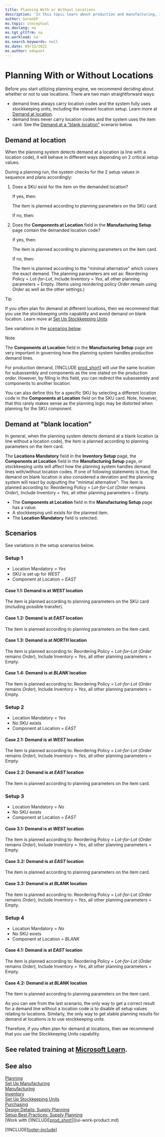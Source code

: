 ```yaml
---
title: Planning With or Without Locations
description: 'In this topic learn about production and manufacturing, including supply planning, in Business Central.'
author: SorenGP
ms.topic: conceptual
ms.devlang: na
ms.tgt_pltfrm: na
ms.workload: na
ms.search.keywords: null
ms.date: 09/15/2022
ms.author: edupont
---
```

# <a name="planning-with-or-without-locations" />Planning With or Without Locations

Before you start utilizing planning engine, we recommend deciding about whether or not to use locations. There are two main straightforward ways:

* demand lines always carry location codes and the system fully uses stockkeeping units, including the relevant location setup. Learn more at [Demand at location](#demand-at-location).  
* demand lines never carry location codes and the system uses the item card. See the [Demand at a "blank location"](#demand-at-blank-location) scenario below.

## <a name="demand-at-location" />Demand at location

When the planning system detects demand at a location (a line with a location code), it will behave in different ways depending on 2 critical setup values.  

During a planning run, the system checks for the 2 setup values in sequence and plans accordingly:  

1. Does a SKU exist for the item on the demanded location?  

    If yes, then:  

    The item is planned according to planning parameters on the SKU card.  

    If no, then:  

2. Does the **Components at Location** field in the **Manufacturing Setup** page contain the demanded location code?  

    If yes, then:  

    The item is planned according to planning parameters on the item card.  

    If no, then:  

    The item is planned according to the "minimal alternative" which covers the exact demand. The planning parameters are set as: Reordering Policy = *Lot-for-Lot*, Include Inventory = *Yes*, all other planning parameters = Empty. (Items using reordering policy *Order* remain using *Order* as well as the other settings.)

> [!TIP]
> If you often plan for demand at different locations, then we recommend that you use the stockkeeping units capability and avoid demand on blank location. Learn more at [Set Up Stockkeeping Units](inventory-how-to-set-up-stockkeeping-units.md)

See variations in the [scenarios below](#scenarios).

> [!NOTE]
> The **Components at Location** field in the **Manufacturing Setup** page are very important in governing how the planning system handles production demand lines.
>
> For production demand, [!INCLUDE [prod_short](includes/prod_short.md)] will use the same location for subassembly and components as the one stated on the production order. However, by filling in this field, you can redirect the subassembly and components to another location.
>
> You can also define this for a specific SKU by selecting a different location code in the **Components at Location** field on the SKU card. Note, however, that this rarely makes sense as the planning logic may be distorted when planning for the SKU component.

## <a name="demand-at-blank-location" />Demand at "blank location"

In general, when the planning system detects demand at a blank location (a line without a location code), the item is planned according to planning parameters on the item card.

The **Locations Mandatory** field in the **Inventory Setup** page, the **Components at Location** field in the **Manufacturing Setup** page, or stockkeeping units will affect how the planning system handles demand lines with/without location codes. If one of following statements is true, the demand on blank location is also considered a deviation and the planning system will react by outputting the "minimal alternative": The item is planned according to: Reordering Policy = *Lot-for-Lot* (*Order* remains *Order*), Include Inventory = *Yes*, all other planning parameters = Empty.

* The **Components at Location** field in the **Manufacturing Setup** page has a value.
* A stockkeeping unit exists for the planned item.
* The **Location Mandatory** field is selected.

## <a name="scenarios" />Scenarios

See variations in the setup scenarios below.

### <a name="setup-1" />Setup 1

* Location Mandatory = *Yes*  
* SKU is set up for *WEST*  
* Component at Location = *EAST*  

#### <a name="case-11-demand-is-at-west-location" />Case 1.1: Demand is at *WEST* location

The item is planned according to planning parameters on the SKU card (including possible transfer).

#### <a name="case-12-demand-is-at-east-location" />Case 1.2: Demand is at *EAST* location

The item is planned according to planning parameters on the item card.

#### <a name="case-13-demand-is-at-north-location" />Case 1.3: Demand is at *NORTH* location

The item is planned according to: Reordering Policy = *Lot-for-Lot* (*Order* remains *Order*), Include Inventory = *Yes*, all other planning parameters = Empty.

#### <a name="case-14-demand-is-at-blank-location" />Case 1.4: Demand is at *BLANK* location

The item is planned according to: Reordering Policy = *Lot-for-Lot* (*Order* remains *Order*), Include Inventory = *Yes*, all other planning parameters = Empty.

### <a name="setup-2" />Setup 2

* Location Mandatory = *Yes*  
* No SKU exists  
* Component at Location = *EAST*  

#### <a name="case-21-demand-is-at-west-location" />Case 2.1: Demand is at *WEST* location

The item is planned according to: Reordering Policy = *Lot-for-Lot* (*Order* remains *Order*), Include Inventory = *Yes*, all other planning parameters = Empty.

#### <a name="case-22-demand-is-at-east-location" />Case 2.2: Demand is at *EAST* location

The item is planned according to planning parameters on the item card.  

### <a name="setup-3" />Setup 3

* Location Mandatory = *No*  
* No SKU exists  
* Component at Location = *EAST*  

#### <a name="case-31-demand-is-at-west-location" />Case 3.1: Demand is at *WEST* location

The item is planned according to: Reordering Policy = *Lot-for-Lot* (*Order* remains *Order*), Include Inventory = *Yes*, all other planning parameters = Empty.

#### <a name="case-32-demand-is-at-east-location" />Case 3.2: Demand is at *EAST* location

The item is planned according to planning parameters on the item card.  

#### <a name="case-33-demand-is-at-blank-location" />Case 3.3: Demand is at *BLANK* location

The item is planned according to: Reordering Policy = *Lot-for-Lot* (*Order* remains *Order*), Include Inventory = *Yes*, all other planning parameters = Empty.

### <a name="setup-4" />Setup 4

* Location Mandatory = *No*  
* No SKU exists  
* Component at Location = *BLANK*  

#### <a name="case-41-demand-is-at-east-location" />Case 4.1: Demand is at *EAST* location

The item is planned according to: Reordering Policy = *Lot-for-Lot* (*Order* remains *Order*), Include Inventory = *Yes*, all other planning parameters = Empty.

#### <a name="case-42-demand-is-at-blank-location" />Case 4.2: Demand is at *BLANK* location

The item is planned according to planning parameters on the item card.

As you can see from the last scenario, the only way to get a correct result for a demand line without a location code is to disable all setup values relating to locations. Similarly, the only way to get stable planning results for demand at locations is to use stockkeeping units.  

Therefore, if you often plan for demand at locations, then we recommend that you use the Stockkeeping Units capability.

## <a name="see-related-training-at-microsoft-learntrainingpathstrade-get-started-dynamics-365-business-central" />See related training at [Microsoft Learn](/training/paths/trade-get-started-dynamics-365-business-central/).

## <a name="see-also" />See also

[Planning](production-planning.md)  
[Set Up Manufacturing](production-configure-production-processes.md)  
[Manufacturing](production-manage-manufacturing.md)  
[Inventory](inventory-manage-inventory.md)  
[Set Up Stockkeeping Units](inventory-how-to-set-up-stockkeeping-units.md)  
[Purchasing](purchasing-manage-purchasing.md)  
[Design Details: Supply Planning](design-details-supply-planning.md)  
[Setup Best Practices: Supply Planning](setup-best-practices-supply-planning.md)  
[Work with [!INCLUDE[prod_short](includes/prod_short.md)]](ui-work-product.md)  

[!INCLUDE[footer-include](includes/footer-banner.md)]

